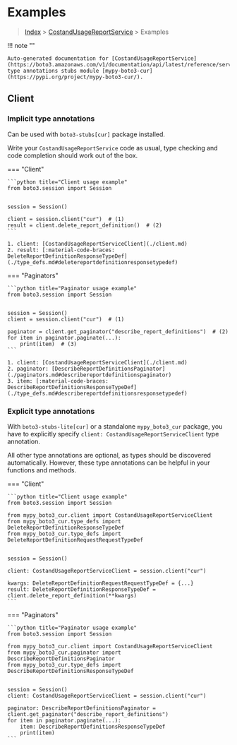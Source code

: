 # Examples

> [Index](../README.md) > [CostandUsageReportService](./README.md) > Examples

!!! note ""

    Auto-generated documentation for [CostandUsageReportService](https://boto3.amazonaws.com/v1/documentation/api/latest/reference/services/cur.html#CostandUsageReportService)
    type annotations stubs module [mypy-boto3-cur](https://pypi.org/project/mypy-boto3-cur/).

## Client

### Implicit type annotations

Can be used with `boto3-stubs[cur]` package installed.

Write your `CostandUsageReportService` code as usual,
type checking and code completion should work out of the box.


=== "Client"

    ```python title="Client usage example"
    from boto3.session import Session


    session = Session()

    client = session.client("cur")  # (1)
    result = client.delete_report_definition()  # (2)
    ```

    1. client: [CostandUsageReportServiceClient](./client.md)
    2. result: [:material-code-braces: DeleteReportDefinitionResponseTypeDef](./type_defs.md#deletereportdefinitionresponsetypedef) 



=== "Paginators"

    ```python title="Paginator usage example"
    from boto3.session import Session


    session = Session()
    client = session.client("cur")  # (1)

    paginator = client.get_paginator("describe_report_definitions")  # (2)
    for item in paginator.paginate(...):
        print(item)  # (3)
    ```

    1. client: [CostandUsageReportServiceClient](./client.md)
    2. paginator: [DescribeReportDefinitionsPaginator](./paginators.md#describereportdefinitionspaginator)
    3. item: [:material-code-braces: DescribeReportDefinitionsResponseTypeDef](./type_defs.md#describereportdefinitionsresponsetypedef) 




### Explicit type annotations

With `boto3-stubs-lite[cur]`
or a standalone `mypy_boto3_cur` package, you have to explicitly specify `client: CostandUsageReportServiceClient` type annotation.

All other type annotations are optional, as types should be discovered automatically.
However, these type annotations can be helpful in your functions and methods.


=== "Client"

    ```python title="Client usage example"
    from boto3.session import Session

    from mypy_boto3_cur.client import CostandUsageReportServiceClient
    from mypy_boto3_cur.type_defs import DeleteReportDefinitionResponseTypeDef
    from mypy_boto3_cur.type_defs import DeleteReportDefinitionRequestRequestTypeDef


    session = Session()

    client: CostandUsageReportServiceClient = session.client("cur")

    kwargs: DeleteReportDefinitionRequestRequestTypeDef = {...}
    result: DeleteReportDefinitionResponseTypeDef = client.delete_report_definition(**kwargs)
    ```



=== "Paginators"

    ```python title="Paginator usage example"
    from boto3.session import Session

    from mypy_boto3_cur.client import CostandUsageReportServiceClient
    from mypy_boto3_cur.paginator import DescribeReportDefinitionsPaginator
    from mypy_boto3_cur.type_defs import DescribeReportDefinitionsResponseTypeDef


    session = Session()
    client: CostandUsageReportServiceClient = session.client("cur")

    paginator: DescribeReportDefinitionsPaginator = client.get_paginator("describe_report_definitions")
    for item in paginator.paginate(...):
        item: DescribeReportDefinitionsResponseTypeDef
        print(item)
    ```




